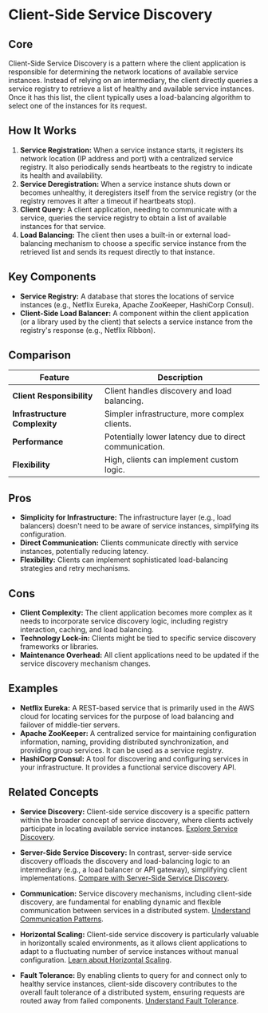 # Client-Side Service Discovery

## Core

Client-Side Service Discovery is a pattern where the client application is responsible for determining the network locations of available service instances. Instead of relying on an intermediary, the client directly queries a service registry to retrieve a list of healthy and available service instances. Once it has this list, the client typically uses a load-balancing algorithm to select one of the instances for its request.

## How It Works

1.  **Service Registration:** When a service instance starts, it registers its network location (IP address and port) with a centralized service registry. It also periodically sends heartbeats to the registry to indicate its health and availability.
2.  **Service Deregistration:** When a service instance shuts down or becomes unhealthy, it deregisters itself from the service registry (or the registry removes it after a timeout if heartbeats stop).
3.  **Client Query:** A client application, needing to communicate with a service, queries the service registry to obtain a list of available instances for that service.
4.  **Load Balancing:** The client then uses a built-in or external load-balancing mechanism to choose a specific service instance from the retrieved list and sends its request directly to that instance.

## Key Components

-   **Service Registry:** A database that stores the locations of service instances (e.g., Netflix Eureka, Apache ZooKeeper, HashiCorp Consul).
-   **Client-Side Load Balancer:** A component within the client application (or a library used by the client) that selects a service instance from the registry's response (e.g., Netflix Ribbon).

## Comparison

| Feature | Description |
|---|---|
| **Client Responsibility** | Client handles discovery and load balancing. |
| **Infrastructure Complexity** | Simpler infrastructure, more complex clients. |
| **Performance** | Potentially lower latency due to direct communication. |
| **Flexibility** | High, clients can implement custom logic. |

## Pros

-   **Simplicity for Infrastructure:** The infrastructure layer (e.g., load balancers) doesn't need to be aware of service instances, simplifying its configuration.
-   **Direct Communication:** Clients communicate directly with service instances, potentially reducing latency.
-   **Flexibility:** Clients can implement sophisticated load-balancing strategies and retry mechanisms.

## Cons

-   **Client Complexity:** The client application becomes more complex as it needs to incorporate service discovery logic, including registry interaction, caching, and load balancing.
-   **Technology Lock-in:** Clients might be tied to specific service discovery frameworks or libraries.
-   **Maintenance Overhead:** All client applications need to be updated if the service discovery mechanism changes.

## Examples

-   **Netflix Eureka:** A REST-based service that is primarily used in the AWS cloud for locating services for the purpose of load balancing and failover of middle-tier servers.
-   **Apache ZooKeeper:** A centralized service for maintaining configuration information, naming, providing distributed synchronization, and providing group services. It can be used as a service registry.
-   **HashiCorp Consul:** A tool for discovering and configuring services in your infrastructure. It provides a functional service discovery API.

## Related Concepts

-   **Service Discovery:** Client-side service discovery is a specific pattern within the broader concept of service discovery, where clients actively participate in locating available service instances. [Explore Service Discovery](../README.md).

-   **Server-Side Service Discovery:** In contrast, server-side service discovery offloads the discovery and load-balancing logic to an intermediary (e.g., a load balancer or API gateway), simplifying client implementations. [Compare with Server-Side Service Discovery](../server-side-discovery/README.md).

-   **Communication:** Service discovery mechanisms, including client-side discovery, are fundamental for enabling dynamic and flexible communication between services in a distributed system. [Understand Communication Patterns](../../communication/README.md).

-   **Horizontal Scaling:** Client-side service discovery is particularly valuable in horizontally scaled environments, as it allows client applications to adapt to a fluctuating number of service instances without manual configuration. [Learn about Horizontal Scaling](../../scaling/horizontal/README.md).

-   **Fault Tolerance:** By enabling clients to query for and connect only to healthy service instances, client-side discovery contributes to the overall fault tolerance of a distributed system, ensuring requests are routed away from failed components. [Understand Fault Tolerance](../../fault-tolerance/README.md).
